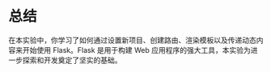 # 总结

在本实验中，你学习了如何通过设置新项目、创建路由、渲染模板以及传递动态内容来开始使用 Flask。Flask 是用于构建 Web 应用程序的强大工具，本实验为进一步探索和开发奠定了坚实的基础。
